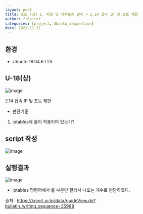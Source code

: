 ```yaml
---
layout: post
title: U18 (상) 2. 파일 및 디렉토리 관리 > 2.14 접속 IP 및 포트 제한
author: fr0siter
categories: [project, Ubuntu_inspection]
date: 2022-11-11
---
```

## 환경

 - Ubuntu 18.04.6 LTS

 

## U-18(상)  
![image](https://user-images.githubusercontent.com/116713751/201319779-085fc903-db76-49f6-872a-3bfaf6755269.png)

2.14 접속 IP 및 포트 제한

 

- 판단기준

1. iptables에 룰이 적용되어 있는가?

 

 

## script 작성  
![image](https://user-images.githubusercontent.com/116713751/201319769-9866a7ab-56b3-41ac-9fee-80b75af1fcf5.png)


 

## 실행결과  
![image](https://user-images.githubusercontent.com/116713751/201319744-8a436f50-8e24-4366-b371-6914563bab8f.png)


 - iptables 명령어에서 룰 부분만 잘라서 나오는 개수로 판단하였다.

 

 

출처 : https://krcert.or.kr/data/guideView.do?bulletin_writing_sequence=35988
